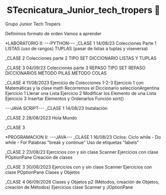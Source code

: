 <div align="center">
<h1 align="center">STecnicatura_Junior_tech_tropers 👋</h1>
</div>

Grupo Junior Tech Tropers

Definimos formato de orden 
Vamos a aprender


*LABORATORIO II: 
---PYTHON---
_CLASE 1 14/08/23
Colecciones Parte 1
LISTAS (uso de rangos)
TUPLAS (pasar de listas a tuplas y viseversa)

_CLASE 2
Colecciones parte 2
TIPO SET
DICCIONARIO
LISTAS Y TUPLAS

_CLASE 3 04/09/23
Colecciones parte 3
REPASO TIPO SET 
REPASO DICCIONARIOS
MÉTODO PILAS
MÉTODO COLAS

_CLASE 4 11/08/2023
Ejercicio de Colecciones 1-2-3
Ejercicio 1 con Matemáticas y la clase math
Recorremos el Diccionario seleccionArgentina
Ejercicio 1 Llenar una Lista
Ejercicio 2 Modificar los Elemento de una Lista
Ejercicio 3 Insertar Elementos y Ordenarlos Función sort()

---JAVA SCRIPT---
_CLASE 1 14/08/23
Instalación

_CLASE 2 28/08/2023
Hola Mundo

_CLASE 3  

*PROGRAMACION II:
---JAVA---
_CLASE 1 16/08/23
Ciclos:
Ciclo while - Do while - For
Palabras "break y continue"
Uso de etiquetas "labels"

_CLASE 2 23/08/23
Ejercicios con y sin clase Scanner
Ejercicios con clase POptionPane
Creación de clases

_CLASE 3 30/08/2023
Ejercicios con y sin clase Scanner
Ejercicios con clase POptionPane
Clases y Objetos


_CLASE 4 06/09/2026
Clases y Objetos p2
(Métodos, creación de Objetos, creación de Métodos)
Ejercicios clase Scanner y JOptionPane
